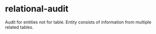 relational-audit
================

Audit for entities not for table. Entity consists of information from multiple related tables.
